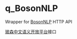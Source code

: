 # q_BosonNLP

Wrapper for [BosonNLP](http://bosonnlp.com/) HTTP API

[玻森中文语义开放平台](http://bosonnlp.com/)接口
